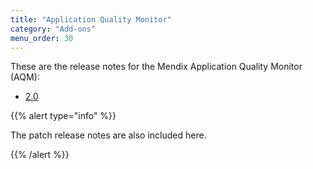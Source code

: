 ```yaml
---
title: "Application Quality Monitor"
category: "Add-ons"
menu_order: 30
---
```


These are the release notes for the Mendix Application Quality Monitor (AQM):

* [2.0](aqm-2.0)

{{% alert type="info" %}}

The patch release notes are also included here.

{{% /alert %}}



